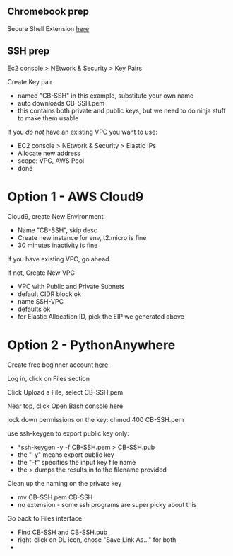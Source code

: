 ## Chromebook prep

Secure Shell Extension [here](https://chrome.google.com/webstore/detail/secure-shell-extension/iodihamcpbpeioajjeobimgagajmlibd?utm_source=chrome-ntp-icon)


## SSH prep

Ec2 console > NEtwork & Security > Key Pairs

Create Key pair
  - named "CB-SSH" in this example, substitute your own name
  - auto downloads CB-SSH.pem
  - this contains both private and public keys, but we need to do ninja stuff to make them usable
  
If you *do not* have an existing VPC you want to use:
- EC2 console > NEtwork & Security > Elastic IPs
- Allocate new address
- scope: VPC, AWS Pool
- done

# Option 1 - AWS Cloud9

Cloud9, create New Environment

- Name "CB-SSH", skip desc
- Create new instance for env, t2.micro is fine
- 30 minutes inactivity is fine

If you have existing VPC, go ahead.

If not, Create New VPC
- VPC with Public and Private Subnets
- default CIDR block ok
- name SSH-VPC
- defaults ok
- for Elastic Allocation ID, pick the EIP we generated above




# Option 2 - PythonAnywhere

Create free beginner account [here](https://www.pythonanywhere.com/registration/register/beginner/)

Log in, click on Files section

Click Upload a File, select CB-SSH.pem

Near top, click Open Bash console here

lock down permissions on the key:  chmod 400 CB-SSH.pem

use ssh-keygen to export public key only:
- *ssh-keygen -y -f CB-SSH.pem > CB-SSH.pub
- the "-y" means export public key
- the "-f" specifies the input key file name
- the > dumps the results in to the filename provided

Clean up the naming on the private key
- mv CB-SSH.pem CB-SSH
- no extension - some ssh programs are super picky about this

Go back to Files interface
- Find CB-SSH and CB-SSH.pub
- right-click on DL icon, chose "Save Link As..." for both
- 



